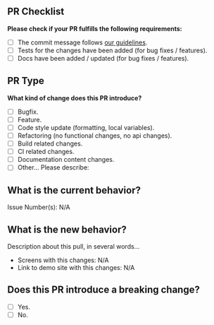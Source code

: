 <!-- ATTENTION!

1. Please, write pulls readme in English. Not all contributors/collaborators know Chinese language and Google translate can't always give true translates on issues. Thanks!

2. If your pull is short and simple, recommended to use "Usual pull template".
   If your pull is big and include many separated changes, recommended to use "BIG pull template".
-->

<!-- Usual pull template -->

## PR Checklist
**Please check if your PR fulfills the following requirements:**

- [ ] The commit message follows [our guidelines](https://github.com/iissnan/hexo-theme-next/blob/master/.github/CONTRIBUTING.md).
- [ ] Tests for the changes have been added (for bug fixes / features).
- [ ] Docs have been added / updated (for bug fixes / features).

## PR Type
**What kind of change does this PR introduce?**  <!-- (Check one with "x") -->

- [ ] Bugfix.
- [ ] Feature.
- [ ] Code style update (formatting, local variables).
- [ ] Refactoring (no functional changes, no api changes).
- [ ] Build related changes.
- [ ] CI related changes.
- [ ] Documentation content changes.
- [ ] Other... Please describe:

## What is the current behavior?
<!-- Please describe the current behavior that you are modifying, or link to a relevant issue. -->

Issue Number(s): N/A

## What is the new behavior?
Description about this pull, in several words...

* Screens with this changes: N/A
* Link to demo site with this changes: N/A

## Does this PR introduce a breaking change?
- [ ] Yes.
- [ ] No.

<!-- If this PR contains a breaking change, please describe the impact and migration path for existing applications below. -->

<!-- BIG pull template -->
<!-- 
1. xxxxxxx - commit link on modified file. Just copy this below your pull request readme.
2. You can paste any image directly from your clipboard. Just press **Print Scr** and paste it into pull readme - link on image will generate and paste automaticly.
-->
<!--
## PART X. Title of fixes and/or enhancements.
Short description in several words here.

### Files modified:
1.	Short description of modified file [1].			xxxxxxx
2.	Short description of modified file [2].			xxxxxxx
3.	Short description of modified file [3].			xxxxxxx

### How it looks?
![image](https://user-images.githubusercontent.com/xxxxxxxx/xxxxxxxx-xxxxxxxx-xxxx-xxxx-xxxx-xxxxxxxxxxx.png)

Live demo [here](http://site.com/).

### How to use?
In Next `_config.yml`:
```
...
```
-->

